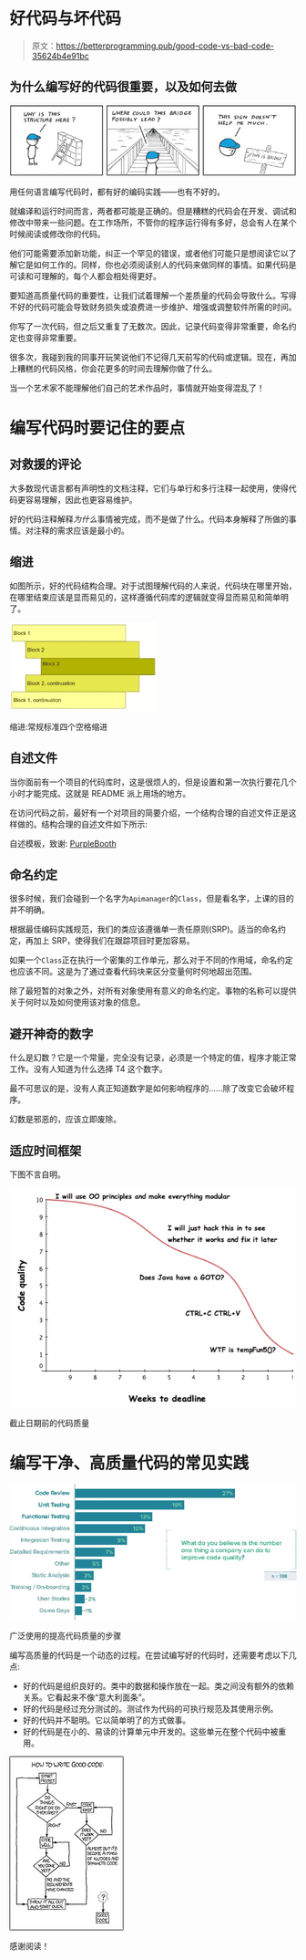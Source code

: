 # 好代码与坏代码

> 原文：<https://betterprogramming.pub/good-code-vs-bad-code-35624b4e91bc>

## 为什么编写好的代码很重要，以及如何去做

![](img/9ea7b7042a8c3bb6a954e92d5da80aa8.png)

用任何语言编写代码时，都有好的编码实践——也有不好的。

就编译和运行时间而言，两者都可能是正确的。但是糟糕的代码会在开发、调试和修改中带来一些问题。在工作场所，不管你的程序运行得有多好，总会有人在某个时候阅读或修改你的代码。

他们可能需要添加新功能，纠正一个罕见的错误，或者他们可能只是想阅读它以了解它是如何工作的。同样，你也必须阅读别人的代码来做同样的事情。如果代码是可读和可理解的，每个人都会相处得更好。

要知道高质量代码的重要性，让我们试着理解一个差质量的代码会导致什么。写得不好的代码可能会导致财务损失或浪费进一步维护、增强或调整软件所需的时间。

你写了一次代码，但之后又重复了无数次。因此，记录代码变得非常重要，命名约定也变得非常重要。

很多次，我碰到我的同事开玩笑说他们不记得几天前写的代码或逻辑。现在，再加上糟糕的代码风格，你会花更多的时间去理解你做了什么。

当一个艺术家不能理解他们自己的艺术作品时，事情就开始变得混乱了！

# 编写代码时要记住的要点

## 对救援的评论

大多数现代语言都有声明性的文档注释，它们与单行和多行注释一起使用，使得代码更容易理解，因此也更容易维护。

好的代码注释解释*为什么*事情被完成，而不是做了什么。代码本身解释了所做的事情。对注释的需求应该是最小的。

## **缩进**

如图所示，好的代码结构合理。对于试图理解代码的人来说，代码块在哪里开始，在哪里结束应该是显而易见的，这样遵循代码库的逻辑就变得显而易见和简单明了。

![](img/1af9d14d4b830fca3f55ee6954896de6.png)

缩进:常规标准四个空格缩进

## **自述文件**

当你面前有一个项目的代码库时，这是很烦人的，但是设置和第一次执行要花几个小时才能完成。这就是 README 派上用场的地方。

在访问代码之前，最好有一个对项目的简要介绍，一个结构合理的自述文件正是这样做的。结构合理的自述文件如下所示:

自述模板，致谢: [PurpleBooth](https://gist.github.com/PurpleBooth)

## **命名约定**

很多时候，我们会碰到一个名字为`Apimanager`的`Class`，但是看名字，上课的目的并不明确。

根据最佳编码实践规范，我们的类应该遵循单一责任原则(SRP)。适当的命名约定，再加上 SRP，使得我们在跟踪项目时更加容易。

如果一个`Class`正在执行一个密集的工作单元，那么对于不同的作用域，命名约定也应该不同。这是为了通过查看代码块来区分变量何时何地超出范围。

除了最短暂的对象之外，对所有对象使用有意义的命名约定。事物的名称可以提供关于何时以及如何使用该对象的信息。

## **避开神奇的数字**

什么是幻数？它是一个常量，完全没有记录，必须是一个特定的值，程序才能正常工作。没有人知道为什么选择 T4 这个数字。

最不可思议的是，没有人真正知道数字是如何影响程序的……除了改变它会破坏程序。

幻数是邪恶的，应该立即废除。

## 适应时间框架

下图不言自明。

![](img/9244d58bcbd1ede36f93394136a9065d.png)

截止日期前的代码质量

# 编写干净、高质量代码的常见实践

![](img/069f938a7e2765ba475d084f1d0855b3.png)

广泛使用的提高代码质量的步骤

编写高质量的代码是一个动态的过程。在尝试编写好的代码时，还需要考虑以下几点:

*   好的代码是组织良好的。类中的数据和操作放在一起。类之间没有额外的依赖关系。它看起来不像“意大利面条”。
*   好的代码是经过充分测试的。测试作为代码的可执行规范及其使用示例。
*   好的代码并不聪明。它以简单明了的方式做事。
*   好的代码是在小的、易读的计算单元中开发的。这些单元在整个代码中被重用。

![](img/b565199c998d6d3010a3d4c0638a52fc.png)

感谢阅读！